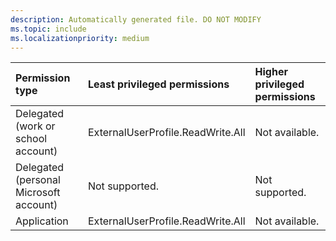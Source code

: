 ```yaml
---
description: Automatically generated file. DO NOT MODIFY
ms.topic: include
ms.localizationpriority: medium
---
```


|Permission type|Least privileged permissions|Higher privileged permissions|
|:---|:---|:---|
|Delegated (work or school account)|ExternalUserProfile.ReadWrite.All|Not available.|
|Delegated (personal Microsoft account)|Not supported.|Not supported.|
|Application|ExternalUserProfile.ReadWrite.All|Not available.|


